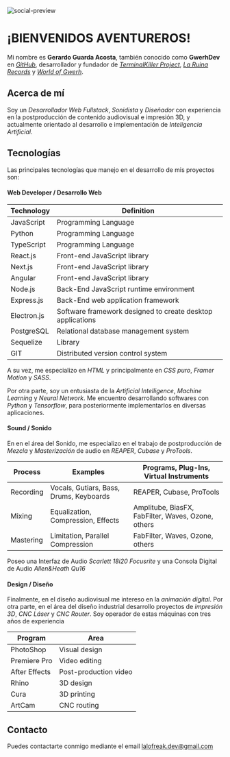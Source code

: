 ![social-preview](https://user-images.githubusercontent.com/105039526/215627920-af8476fb-2f49-46d9-93e8-463a3f889976.png)

# ¡BIENVENIDOS AVENTUREROS!

Mi nombre es **Gerardo Guarda Acosta**, también conocido como **GwerhDev** en _[GitHub](https://github.com/LaloFreak)_, desarrollador y fundador de _[TerminalKiller Project](https://www.facebook.com/terminalkiller)_, _[La Ruina Records](https://www.facebook.com/laruinarecords)_ y _[World of Gwerh](https://www.facebook.com/worldofgwerh)_.

## Acerca de mí

Soy un _Desarrollador Web Fullstack_, _Sonidista_ y _Diseñador_ con experiencia en la postproducción de contenido audiovisual e impresión 3D, y actualmente orientado al desarrollo e implementación de _Inteligencia Artificial_.

## Tecnologías

Las principales tecnologías que manejo en el desarrollo de mis proyectos son:

#### Web Developer / Desarrollo Web

|  Technology   |                        Definition                          |
| ------------- | ---------------------------------------------------------- |
| JavaScript    | Programming Language                                       |
| Python        | Programming Language                                       |
| TypeScript    | Programming Language                                       |
| React.js      | Front-end JavaScript library                               |
| Next.js       | Front-end JavaScript library                               |
| Angular       | Front-end JavaScript library                               |
| Node.js       | Back-End JavaScript runtime environment                    |
| Express.js    | Back-End web application framework                         |
| Electron.js   | Software framework designed to create desktop applications |
| PostgreSQL    | Relational database management system                      |
| Sequelize     | Library                                                    |
| GIT           | Distributed version control system                         |

A su vez, me especializo en _HTML_ y principalmente en _CSS puro_, _Framer Motion_ y _SASS_.

Por otra parte, soy un entusiasta de la _Artificial Intelligence_, _Machine Learning_ y _Neural Network_. Me encuentro desarrollando softwares con _Python_ y _Tensorflow_, para posteriormente implementarlos en diversas aplicaciones.

#### Sound / Sonido

En en el área del Sonido, me especializo en el trabajo de postproducción de _Mezcla_ y _Masterización_ de audio en _REAPER_, _Cubase_ y _ProTools_.

|  Process  |                Examples                 |       Programs, Plug-Ins, Virtual Instruments      |
| --------- | --------------------------------------- | -------------------------------------------------- |
| Recording | Vocals, Gutiars, Bass, Drums, Keyboards | REAPER, Cubase, ProTools                           |
| Mixing    | Equalization, Compression, Effects      | Amplitube, BiasFX, FabFilter, Waves, Ozone, others |
| Mastering | Limitation, Parallel Compression        | FabFilter, Waves, Ozone, others                    |

Poseo una Interfaz de Audio _Scarlett 18i20 Focusrite_ y una Consola Digital de Audio _Allen&Heath Qu16_

#### Design / Diseño

Finalmente, en el diseño audiovisual me intereso en la _animación digital_. Por otra parte, en el área del diseño industrial desarrollo proyectos de _impresión 3D_, _CNC Láser_ y _CNC Router_. Soy operador de estas máquinas con tres años de experiencia

|    Program    |          Area         |
| ------------- | ----------------------|
| PhotoShop     | Visual design         |
| Premiere Pro  | Video editing         |
| After Effects | Post-production video |
| Rhino         | 3D design             |
| Cura          | 3D printing           |
| ArtCam        | CNC routing           |

## Contacto

Puedes contactarte conmigo mediante el email lalofreak.dev@gmail.com
